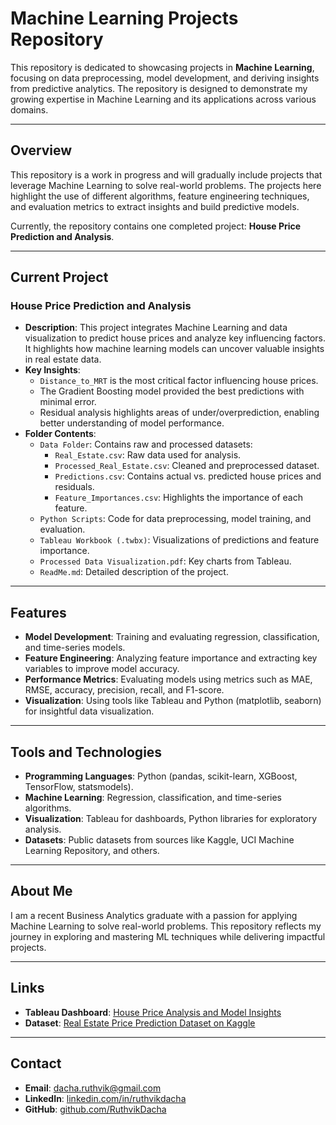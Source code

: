 # Machine Learning Projects Repository

This repository is dedicated to showcasing projects in **Machine Learning**, focusing on data preprocessing, model development, and deriving insights from predictive analytics. The repository is designed to demonstrate my growing expertise in Machine Learning and its applications across various domains.

---

## Overview

This repository is a work in progress and will gradually include projects that leverage Machine Learning to solve real-world problems. The projects here highlight the use of different algorithms, feature engineering techniques, and evaluation metrics to extract insights and build predictive models.

Currently, the repository contains one completed project: **House Price Prediction and Analysis**.

---

## Current Project

### **House Price Prediction and Analysis**
- **Description**: This project integrates Machine Learning and data visualization to predict house prices and analyze key influencing factors. It highlights how machine learning models can uncover valuable insights in real estate data.
- **Key Insights**:
  - `Distance_to_MRT` is the most critical factor influencing house prices.
  - The Gradient Boosting model provided the best predictions with minimal error.
  - Residual analysis highlights areas of under/overprediction, enabling better understanding of model performance.
- **Folder Contents**:
  - `Data Folder`: Contains raw and processed datasets:
    - `Real_Estate.csv`: Raw data used for analysis.
    - `Processed_Real_Estate.csv`: Cleaned and preprocessed dataset.
    - `Predictions.csv`: Contains actual vs. predicted house prices and residuals.
    - `Feature_Importances.csv`: Highlights the importance of each feature.
  - `Python Scripts`: Code for data preprocessing, model training, and evaluation.
  - `Tableau Workbook (.twbx)`: Visualizations of predictions and feature importance.
  - `Processed Data Visualization.pdf`: Key charts from Tableau.
  - `ReadMe.md`: Detailed description of the project.

---

## Features

- **Model Development**: Training and evaluating regression, classification, and time-series models.
- **Feature Engineering**: Analyzing feature importance and extracting key variables to improve model accuracy.
- **Performance Metrics**: Evaluating models using metrics such as MAE, RMSE, accuracy, precision, recall, and F1-score.
- **Visualization**: Using tools like Tableau and Python (matplotlib, seaborn) for insightful data visualization.

---

## Tools and Technologies

- **Programming Languages**: Python (pandas, scikit-learn, XGBoost, TensorFlow, statsmodels).
- **Machine Learning**: Regression, classification, and time-series algorithms.
- **Visualization**: Tableau for dashboards, Python libraries for exploratory analysis.
- **Datasets**: Public datasets from sources like Kaggle, UCI Machine Learning Repository, and others.

---

## About Me

I am a recent Business Analytics graduate with a passion for applying Machine Learning to solve real-world problems. This repository reflects my journey in exploring and mastering ML techniques while delivering impactful projects.

---

## Links

- **Tableau Dashboard**: [House Price Analysis and Model Insights](https://public.tableau.com/views/HousePriceAnalysisandModelInsights/HousePriceAnalysisandModelInsights?:language=en-US&:sid=&:redirect=auth&:display_count=n&:origin=viz_share_link)
- **Dataset**: [Real Estate Price Prediction Dataset on Kaggle](https://www.kaggle.com/datasets/quantbruce/real-estate-price-prediction?select=Real+estate.csv)

---

## Contact

- **Email**: dacha.ruthvik@gmail.com
- **LinkedIn**: [linkedin.com/in/ruthvikdacha](https://linkedin.com/in/ruthvikdacha)
- **GitHub**: [github.com/RuthvikDacha](https://github.com/RuthvikDacha)
